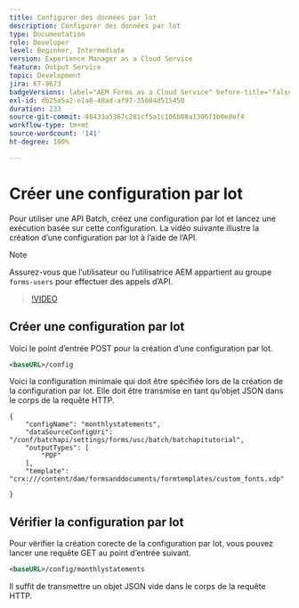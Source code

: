 ```yaml
---
title: Configurer des données par lot
description: Configurer des données par lot
type: Documentation
role: Developer
level: Beginner, Intermediate
version: Experience Manager as a Cloud Service
feature: Output Service
topic: Development
jira: KT-9673
badgeVersions: label="AEM Forms as a Cloud Service" before-title="false"
exl-id: db25e5a2-e1a8-40ad-af97-35604d515450
duration: 233
source-git-commit: 48433a5367c281cf5a1c106b08a1306f1b0e8ef4
workflow-type: tm+mt
source-wordcount: '141'
ht-degree: 100%

---
```


# Créer une configuration par lot

Pour utiliser une API Batch, créez une configuration par lot et lancez une exécution basée sur cette configuration. La vidéo suivante illustre la création d’une configuration par lot à l’aide de l’API.

>[!NOTE]
>Assurez-vous que l’utilisateur ou l’utilisatrice AEM appartient au groupe ```forms-users``` pour effectuer des appels d’API.


>[!VIDEO](https://video.tv.adobe.com/v/340241?quality=12&learn=on)

## Créer une configuration par lot

Voici le point d’entrée POST pour la création d’une configuration par lot.

```xml
<baseURL>/config
```

Voici la configuration minimale qui doit être spécifiée lors de la création de la configuration par lot. Elle doit être transmise en tant qu’objet JSON dans le corps de la requête HTTP.

```
{
    "configName": "monthlystatements",
    "dataSourceConfigUri": "/conf/batchapi/settings/forms/usc/batch/batchapitutorial",
    "outputTypes": [
        "PDF"
    ],
    "template": "crx:///content/dam/formsanddocuments/formtemplates/custom_fonts.xdp"

}
```

## Vérifier la configuration par lot

Pour vérifier la création corecte de la configuration par lot, vous pouvez lancer une requête GET au point d’entrée suivant.


```xml
<baseURL>/config/monthlystatements
```

Il suffit de transmettre un objet JSON vide dans le corps de la requête HTTP.
